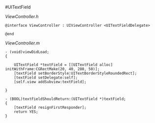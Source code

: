 #UITextField

_ViewController.h_

```objc
@interface ViewController : UIViewController <UITextFieldDelegate>

@end
```

_ViewController.m_

```objc
- (void)viewDidLoad;
{

    UITextField *textField = [[UITextField alloc] initWithFrame:CGRectMake(20, 40, 280, 50)];
    [textField setBorderStyle:UITextBorderStyleRoundedRect];
    [textField setDelegate:self];
    [self.view addSubview:textField];

}

- (BOOL)textFieldShouldReturn:(UITextField *)textField;
{
    [textField resignFirstResponder];
    return YES;
}
```